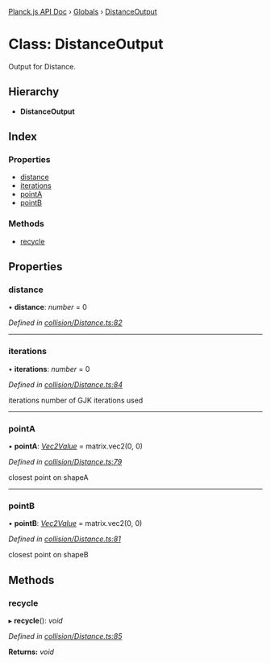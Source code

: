 [Planck.js API Doc](../README.md) › [Globals](../globals.md) › [DistanceOutput](distanceoutput.md)

# Class: DistanceOutput

Output for Distance.

## Hierarchy

* **DistanceOutput**

## Index

### Properties

* [distance](distanceoutput.md#distance)
* [iterations](distanceoutput.md#iterations)
* [pointA](distanceoutput.md#pointa)
* [pointB](distanceoutput.md#pointb)

### Methods

* [recycle](distanceoutput.md#recycle)

## Properties

###  distance

• **distance**: *number* = 0

*Defined in [collision/Distance.ts:82](https://github.com/shakiba/planck.js/blob/1bc1208/src/collision/Distance.ts#L82)*

___

###  iterations

• **iterations**: *number* = 0

*Defined in [collision/Distance.ts:84](https://github.com/shakiba/planck.js/blob/1bc1208/src/collision/Distance.ts#L84)*

iterations number of GJK iterations used

___

###  pointA

• **pointA**: *[Vec2Value](../interfaces/vec2value.md)* = matrix.vec2(0, 0)

*Defined in [collision/Distance.ts:79](https://github.com/shakiba/planck.js/blob/1bc1208/src/collision/Distance.ts#L79)*

closest point on shapeA

___

###  pointB

• **pointB**: *[Vec2Value](../interfaces/vec2value.md)* = matrix.vec2(0, 0)

*Defined in [collision/Distance.ts:81](https://github.com/shakiba/planck.js/blob/1bc1208/src/collision/Distance.ts#L81)*

closest point on shapeB

## Methods

###  recycle

▸ **recycle**(): *void*

*Defined in [collision/Distance.ts:85](https://github.com/shakiba/planck.js/blob/1bc1208/src/collision/Distance.ts#L85)*

**Returns:** *void*
